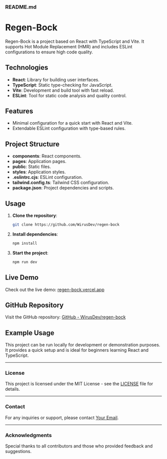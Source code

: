 ### README.md

# Regen-Bock

Regen-Bock is a project based on React with TypeScript and Vite. It supports Hot Module Replacement (HMR) and includes ESLint configurations to ensure high code quality.

## Technologies

- **React**: Library for building user interfaces.
- **TypeScript**: Static type-checking for JavaScript.
- **Vite**: Development and build tool with fast reload.
- **ESLint**: Tool for static code analysis and quality control.

## Features

- Minimal configuration for a quick start with React and Vite.
- Extendable ESLint configuration with type-based rules.

## Project Structure

- **components**: React components.
- **pages**: Application pages.
- **public**: Static files.
- **styles**: Application styles.
- **.eslintrc.cjs**: ESLint configuration.
- **tailwind.config.ts**: Tailwind CSS configuration.
- **package.json**: Project dependencies and scripts.

## Usage

1. **Clone the repository**:
   ```bash
   git clone https://github.com/WirusDev/regen-bock
   ```

2. **Install dependencies**:
   ```bash
   npm install
   ```

3. **Start the project**:
   ```bash
   npm run dev
   ```

## Live Demo

Check out the live demo: [regen-bock.vercel.app](https://regen-bock.vercel.app)

## GitHub Repository

Visit the GitHub repository: [GitHub - WirusDev/regen-bock](https://github.com/WirusDev/regen-bock)

## Example Usage

This project can be run locally for development or demonstration purposes. It provides a quick setup and is ideal for beginners learning React and TypeScript.

---

### License

This project is licensed under the MIT License - see the [LICENSE](LICENSE) file for details.

---

### Contact

For any inquiries or support, please contact [Your Email](mailto:your-email@example.com).

---

### Acknowledgments

Special thanks to all contributors and those who provided feedback and suggestions.
